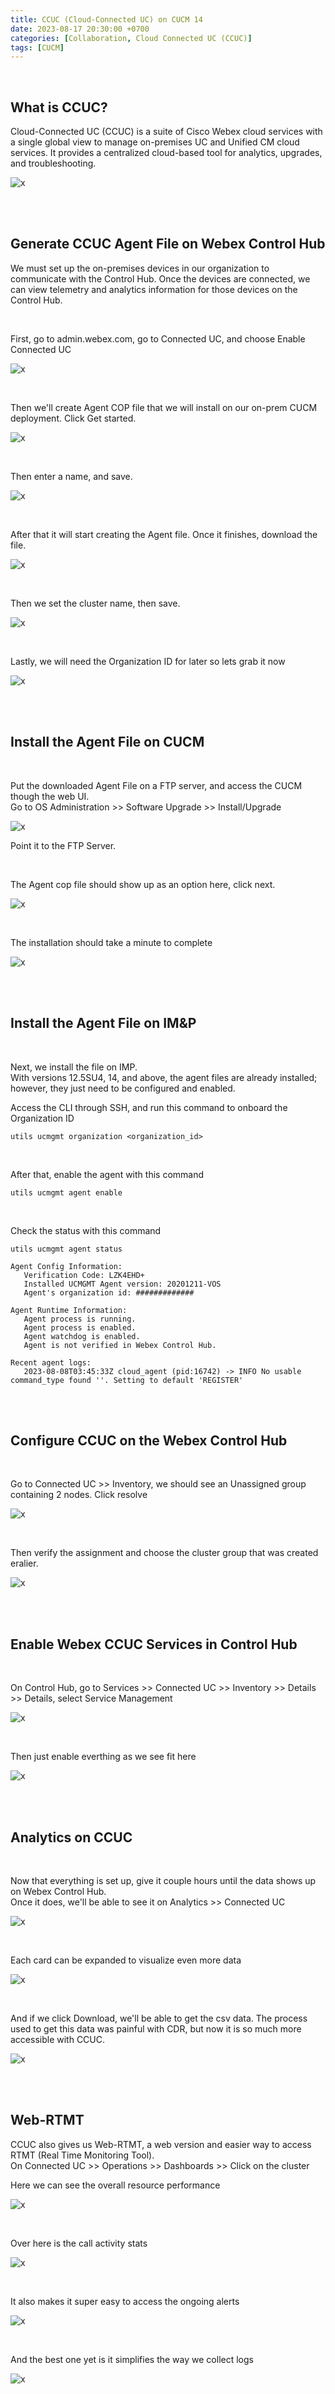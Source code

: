 ```yaml
---
title: CCUC (Cloud-Connected UC) on CUCM 14
date: 2023-08-17 20:30:00 +0700
categories: [Collaboration, Cloud Connected UC (CCUC)]
tags: [CUCM]
---
```


<br>

## What is CCUC?

Cloud-Connected UC (CCUC) is a suite of Cisco Webex cloud services with a single global view to manage on-premises UC and Unified CM cloud services.  It provides a centralized cloud-based tool for analytics, upgrades, and troubleshooting. 

![x](/static/2023-08-08-ccuc/01.png)

<br>
<br>

## Generate CCUC Agent File on Webex Control Hub

We must set up the on-premises devices in our organization to communicate with the Control Hub. Once the devices are connected, we can view telemetry and analytics information for those devices on the Control Hub. 

<br>

First, go to admin.webex.com, go to Connected UC, and choose Enable Connected UC

![x](/static/2023-08-08-ccuc/02.png)

<br>

Then we'll create Agent COP file that we will install on our on-prem CUCM deployment. Click Get started.

![x](/static/2023-08-08-ccuc/03.png)

<br>

Then enter a name, and save.

![x](/static/2023-08-08-ccuc/04.png)

<br>

After that it will start creating the Agent file. Once it finishes, download the file.

![x](/static/2023-08-08-ccuc/05.png)

<br>

Then we set the cluster name, then save.


![x](/static/2023-08-08-ccuc/06.png)


<br>

Lastly, we will need the Organization ID for later so lets grab it now

![x](/static/2023-08-08-ccuc/07.png)


<br>
<br>

## Install the Agent File on CUCM

<br>

Put the downloaded Agent File on a FTP server, and access the CUCM though the web UI. <br>
Go to OS Administration >> Software Upgrade >> Install/Upgrade

![x](/static/2023-08-08-ccuc/08.png)

Point it to the FTP Server.

<br>

The Agent cop file should show up as an option here, click next.

![x](/static/2023-08-08-ccuc/09.png)

<br>


The installation should take a minute to complete

![x](/static/2023-08-08-ccuc/10.png)


<br>
<br>

## Install the Agent File on IM&P

<br>

Next, we install the file on IMP. <br>
With versions 12.5SU4, 14, and above, the agent files are already installed; however, they just need to be configured and enabled. <br>

Access the CLI through SSH, and run this command to onboard the Organization ID

```shell
utils ucmgmt organization <organization_id>
```

<br>

After that, enable the agent with this command 

```shell
utils ucmgmt agent enable
```

<br>

Check the status with this command

```shell
utils ucmgmt agent status
```

```shell
Agent Config Information:
   Verification Code: LZK4EHD+
   Installed UCMGMT Agent version: 20201211-VOS
   Agent's organization id: #############

Agent Runtime Information:
   Agent process is running.
   Agent process is enabled.
   Agent watchdog is enabled.
   Agent is not verified in Webex Control Hub.

Recent agent logs:
   2023-08-08T03:45:33Z cloud_agent (pid:16742) -> INFO No usable command_type found ''. Setting to default 'REGISTER'
```

<br>
<br>

## Configure CCUC on the Webex Control Hub

<br>

Go to Connected UC >> Inventory, we should see an Unassigned group containing 2 nodes. Click resolve

![x](/static/2023-08-08-ccuc/11.png)

<br>

Then verify the assignment and choose the cluster group that was created eralier.

![x](/static/2023-08-08-ccuc/12.png)

<br>
<br>

## Enable Webex CCUC Services in Control Hub

<br>

On Control Hub, go to Services >> Connected UC >> Inventory >> Details >> Details, select Service Management

![x](/static/2023-08-08-ccuc/13.png)

<br>

Then just enable everthing as we see fit here

![x](/static/2023-08-08-ccuc/14.png)


<br>
<br>

## Analytics on CCUC

<br>

Now that everything is set up, give it couple hours until the data shows up on Webex Control Hub. <br>
Once it does, we'll be able to see it on Analytics >> Connected UC

![x](/static/2023-08-08-ccuc/21.png)

<br>

Each card can be expanded to visualize even more data

![x](/static/2023-08-08-ccuc/22.png)

<br>

And if we click Download, we'll be able to get the csv data. The process used to get this data was painful with CDR, but now it is so much more accessible with CCUC.


![x](/static/2023-08-08-ccuc/23.png)

<br>
<br>

## Web-RTMT

CCUC also gives us Web-RTMT, a web version and easier way to access RTMT (Real Time Monitoring Tool). <br>
On Connected UC >> Operations >> Dashboards >> Click on the cluster

Here we can see the overall resource performance 

![x](/static/2023-08-08-ccuc/17.png)

<br>

Over here is the call activity stats

![x](/static/2023-08-08-ccuc/18.png)

<br>

It also makes it super easy to access the ongoing alerts

![x](/static/2023-08-08-ccuc/19.png)

<br>

And the best one yet is it simplifies the way we collect logs

![x](/static/2023-08-08-ccuc/20.png)

<br>

